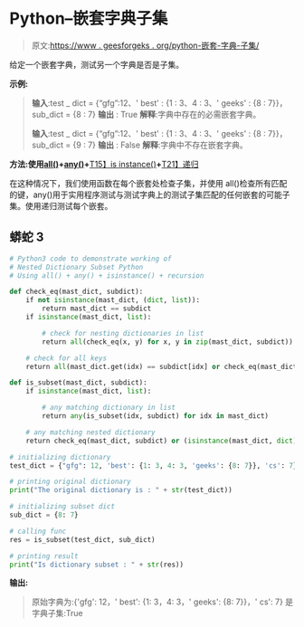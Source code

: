 # Python–嵌套字典子集

> 原文:[https://www . geesforgeks . org/python-嵌套-字典-子集/](https://www.geeksforgeeks.org/python-nested-dictionary-subset/)

给定一个嵌套字典，测试另一个字典是否是子集。

**示例:**

> **输入**:test _ dict = {“gfg”:12、' best' : {1 : 3、4 : 3、' geeks' : {8 : 7}}，sub_dict = {8 : 7}
> **输出** : True
> **解释**:字典中存在的必需嵌套字典。
> 
> **输入**:test _ dict = {“gfg”:12、' best' : {1 : 3、4 : 3、' geeks' : {8 : 7}}，sub_dict = {9 : 7}
> **输出** : False
> **解释**:字典中不存在嵌套字典。

**方法:使用**[**all()**](https://www.geeksforgeeks.org/any-all-in-python/)**+**[**any()**](https://www.geeksforgeeks.org/any-all-in-python/)**+**[T15】is instance()](https://www.geeksforgeeks.org/python-isinstance-method/)**+**[T21】递归](https://www.geeksforgeeks.org/recursion/)

在这种情况下，我们使用函数在每个嵌套处检查子集，并使用 all()检查所有匹配的键，any()用于实用程序测试与测试字典上的测试子集匹配的任何嵌套的可能子集。使用递归测试每个嵌套。

## 蟒蛇 3

```py
# Python3 code to demonstrate working of
# Nested Dictionary Subset Python
# Using all() + any() + isinstance() + recursion

def check_eq(mast_dict, subdict):
    if not isinstance(mast_dict, (dict, list)):
        return mast_dict == subdict
    if isinstance(mast_dict, list):

        # check for nesting dictionaries in list
        return all(check_eq(x, y) for x, y in zip(mast_dict, subdict))

    # check for all keys
    return all(mast_dict.get(idx) == subdict[idx] or check_eq(mast_dict.get(idx), subdict[idx]) for idx in subdict)

def is_subset(mast_dict, subdict):
    if isinstance(mast_dict, list):

        # any matching dictionary in list
        return any(is_subset(idx, subdict) for idx in mast_dict)

    # any matching nested dictionary
    return check_eq(mast_dict, subdict) or (isinstance(mast_dict, dict) and any(is_subset(y, subdict) for y in mast_dict.values()))

# initializing dictionary
test_dict = {"gfg": 12, 'best': {1: 3, 4: 3, 'geeks': {8: 7}}, 'cs': 7}

# printing original dictionary
print("The original dictionary is : " + str(test_dict))

# initializing subset dict
sub_dict = {8: 7}

# calling func
res = is_subset(test_dict, sub_dict)

# printing result
print("Is dictionary subset : " + str(res))
```

**输出:**

> 原始字典为:{'gfg': 12，' best': {1: 3，4: 3，' geeks': {8: 7}}，' cs': 7}
> 是字典子集:True